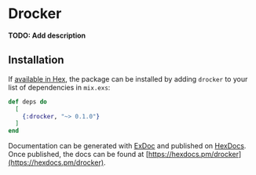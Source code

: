 # Drocker

**TODO: Add description**

## Installation

If [available in Hex](https://hex.pm/docs/publish), the package can be installed
by adding `drocker` to your list of dependencies in `mix.exs`:

```elixir
def deps do
  [
    {:drocker, "~> 0.1.0"}
  ]
end
```

Documentation can be generated with [ExDoc](https://github.com/elixir-lang/ex_doc)
and published on [HexDocs](https://hexdocs.pm). Once published, the docs can
be found at [https://hexdocs.pm/drocker](https://hexdocs.pm/drocker).

